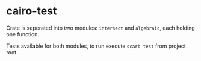 # cairo-test

Crate is seperated into two modules: `intersect` and `algebraic`, each holding one function.

Tests available for both modules, to run execute `scarb test` from project root.
